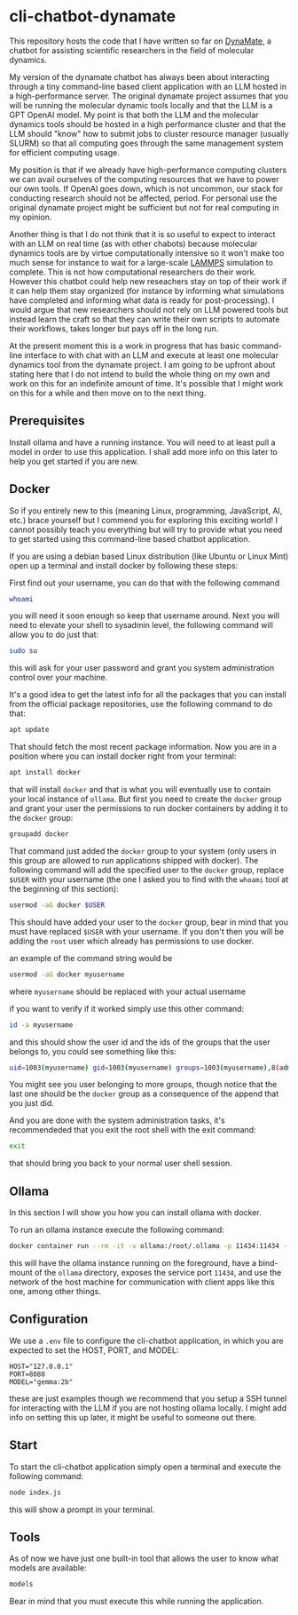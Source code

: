 # cli-chatbot-dynamate

This repository hosts the code that I have written so far on
[DynaMate](https://github.com/omendibleba/DynaMate), a chatbot
for assisting scientific researchers in the field of molecular dynamics.

My version of the dynamate chatbot has always been about interacting through a tiny
command-line based client application with an LLM hosted in a high-performance server.
The original dynamate project assumes that you will be running the molecular dynamic
tools locally and that the LLM is a GPT OpenAI model. My point is that both the LLM
and the molecular dynamics tools should be hosted in a high performance cluster and that
the LLM should "know" how to submit jobs to cluster resource manager (usually SLURM)
so that all computing goes through the same management system for efficient computing
usage.

My position is that if we already
have high-performance computing clusters we can avail ourselves of the computing
resources that we have to power our own tools. If OpenAI goes down, which is not uncommon,
our stack for conducting research should not be affected, period. For personal use the
original dynamate project might be sufficient but not for real computing in my opinion.

Another thing is that I do not think that it is so useful to expect to interact with
an LLM on real time (as with other chabots) because molecular dynamics tools are by
virtue computationally intensive so it won't make too much sense for instance to wait for
a large-scale [LAMMPS](https://github.com/lammps/lammps) simulation to complete.
This is not how computational researchers do
their work. However this chatbot could help new reseachers stay on top of their work if
it can help them stay organized (for instance by informing what simulations have
completed and informing what data is ready for post-processing). I would argue that
new researchers should not rely on LLM powered tools but instead learn the craft so that
they can write their own scripts to automate their workflows, takes longer but pays off
in the long run.

At the present moment this is a work in progress that has basic command-line interface
to with chat with an LLM and execute at least one molecular dynamics tool from the
dynamate project. I am going to be upfront about stating here that I do not intend to
build the whole thing on my own and work on this for an indefinite amount of time.
It's possible that I might work on this for a while and then move on to the next thing.

## Prerequisites

Install ollama and have a running instance. You will need to at least pull a model
in order to use this application. I shall add more info on this later to help you
get started if you are new.

## Docker

So if you entirely new to this (meaning Linux, programming, JavaScript, AI, etc.)
brace yourself but I commend you for exploring this exciting world! I cannot possibly
teach you everything but will try to provide what you need to get started using this
command-line based chatbot application.

If you are using a debian based Linux distribution (like Ubuntu or Linux Mint) open up
a terminal and install docker by following these steps:

First find out your username, you can do that with the following command

```sh
whoami
```

you will need it soon enough so keep that username around. Next you will need to
elevate your shell to sysadmin level, the following command will allow you to do just
that:

```sh
sudo su
```

this will ask for your user password and grant you system administration control over
your machine.

It's a good idea to get the latest info for all the packages that you can install
from the official package repositories, use the following command to do that:

```sh
apt update
```

That should fetch the most recent package information. Now you are in a position
where you can install docker right from your terminal:

```sh
apt install docker
```

that will install `docker` and that is what you will eventually use to contain your local
instance of `ollama`. But first you need to create the `docker` group and grant your user
the permissions to run docker containers by adding it to the `docker` group:

```sh
groupadd docker
```

That command just added the `docker` group to your system (only users in this group are
allowed to run applications shipped with docker). The following command will add the
specified user to the `docker` group, replace `$USER` with your username (the one I asked
you to find with the `whoami` tool at the beginning of this section):

```sh
usermod -aG docker $USER
```

This should have added your user to the `docker` group, bear in mind that you must
have replaced `$USER` with your username. If you don't then you will be adding the
`root` user which already has permissions to use docker.

an example of the command string would be

```sh
usermod -aG docker myusername
```

where `myusername` should be replaced with your actual username

if you want to verify if it worked simply use this other command:

```sh
id -a myusername
```

and this should show the user id and the ids of the groups that the user belongs to, you
could see something like this:

```sh
uid=1003(myusername) gid=1003(myusername) groups=1003(myusername),8(adm),16(dialout),35(cdrom),999(docker)
```

You might see you user belonging to more groups, though notice that the last one should
be the `docker` group as a consequence of the append that you just did.

And you are done with the system administration tasks, it's recommendeded that you
exit the root shell with the exit command:

```sh
exit
```

that should bring you back to your normal user shell session.

## Ollama

In this section I will show you how you can install ollama with docker.

To run an ollama instance execute the following command:

```sh
docker container run --rm -it -v ollama:/root/.ollama -p 11434:11434 --network host --name Ollama ollama/ollama:latest
```

this will have the ollama instance running on the foreground, have a bind-mount of the
`ollama` directory, exposes the service port `11434`, and use the network of the host
machine for communication with client apps like this one, among other things.

## Configuration

We use a `.env` file to configure the cli-chatbot application, in which you are expected
to set the HOST, PORT, and MODEL:

```make
HOST="127.0.0.1"
PORT=8080
MODEL="gemma:2b"
```

these are just examples though we recommend that you setup a SSH tunnel for interacting
with the LLM if you are not hosting ollama locally. I might add info on setting this up
later, it might be useful to someone out there.

## Start

To start the cli-chatbot application simply open a terminal and execute the following
command:

```sh
node index.js
```

this will show a prompt in your terminal.

## Tools

As of now we have just one built-in tool that allows the user to know what models are
available:

```sh
models
```

Bear in mind that you must execute this while running the application.
